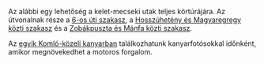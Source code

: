 Az alábbi egy lehetőség a kelet-mecseki utak teljes körtúrájára. Az útvonalnak része a [6-os úti szakasz](#6), a [Hosszúhetény és Magyaregregy közti szakasz](#HosszuhetenyMagyaregregy) és a [Zobákpuszta és Mánfa közti szakasz](#ZobakpusztaManfa).

Az [egyik Komló-közeli kanyarban](#geo:Kanyarfot%C3%B3s%20Pont@46.187956,18.304312/?b=Ide%20id%C5%91nk%C3%A9nt%20kitelep%C3%BCl%20egy%20kanyarfot%C3%B3s%20t%C3%A1rsas%C3%A1g,%20akik%20k%C3%A9pet%20k%C3%A9sz%C3%ADthetnek%20a%20kanyarg%C3%A1sodr%C3%B3l.%20%C3%89rdemes%20megn%C3%A9zni%20az%20adott%20napi%20esem%C3%A9nyeket%20az%20%5Baut%C3%B3s%20napt%C3%A1rban%5D%28https://sp3eder.github.io/autosesemenyek/%29,%20hogy%20k%C3%B6nnyen%20megtal%C3%A1ld%20a%20fot%C3%B3st.) találkozhatunk kanyarfotósokkal időnként, amikor megnövekedhet a motoros forgalom.
